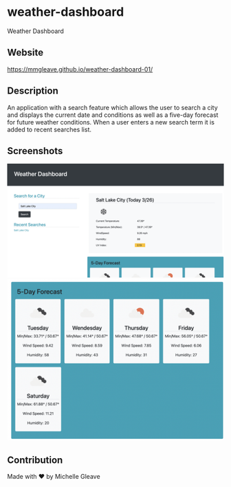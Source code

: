 # weather-dashboard
Weather Dashboard

## Website
https://mmgleave.github.io/weather-dashboard-01/

## Description
An application with a search feature which allows the user to search a city and displays the current date and conditions as well as a five-day forecast for future weather conditions. When a user enters a new search term it is added to recent searches list. 


## Screenshots
<img src="./assets/images/weather-dashboard-screenshot-1.png">
<img src="./assets/images/weather-dashboard-screenshot-2.png">

## Contribution
Made with ❤️ by Michelle Gleave
